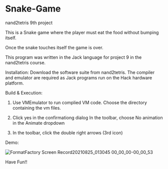 # Snake-Game
nand2tetris 9th project

This is a Snake game where the player must eat the food without bumping itself.

Once the snake touches itself the game is over.

This program was written in the Jack language for project 9 in the nand2tetris course.

Installation:
Download the software suite from nand2tetris. The compiler and emulator are required as Jack programs run on the Hack hardware platform.

Build & Execution:
1. Use VMEmulator to run complied VM code. Choose the directory containing the vm files.

2. Click yes in the confirmationg dialog In the toolbar, choose No animation in the Animate dropdown

3. In the toolbar, click the double right arrows (3rd icon)

Demo:

![FormatFactory Screen Record20210825_013045 00_00_00-00_00_53](https://user-images.githubusercontent.com/86181976/130700990-a66cbc76-d27b-40b2-9131-0bee52e10e38.gif)

Have Fun!!
